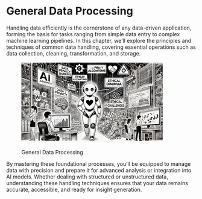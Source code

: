 # General Data Processing

Handling data efficiently is the cornerstone of any data-driven application, forming the basis for tasks ranging from simple data entry to complex machine learning pipelines. In this chapter, we’ll explore the principles and techniques of common data handling, covering essential operations such as data collection, cleaning, transformation, and storage.

<div align="left"><figure><img src="../../../.gitbook/assets/ml-general-data-processing (2).png" alt="" width="375"><figcaption><p>General Data Processing</p></figcaption></figure></div>

By mastering these foundational processes, you’ll be equipped to manage data with precision and prepare it for advanced analysis or integration into AI models. Whether dealing with structured or unstructured data, understanding these handling techniques ensures that your data remains accurate, accessible, and ready for insight generation.
